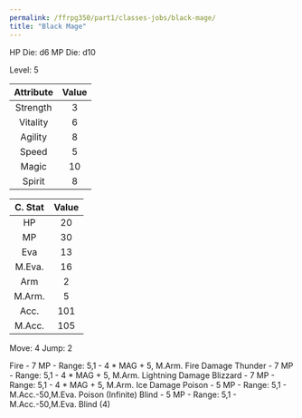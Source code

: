 ```yaml
---
permalink: /ffrpg350/part1/classes-jobs/black-mage/
title: "Black Mage"
---
```


HP Die: d6
MP Die: d10

Level: 5

| Attribute | Value |
|:---------:|:-----:|
| Strength  |   3   |
| Vitality  |   6   |
| Agility   |   8   |
| Speed     |   5   |
| Magic     |   10  |
| Spirit    |   8   |

| C. Stat | Value |
|:-------:|:-----:|
|HP       |   20  |
|MP       |   30  |
|Eva      |   13  |
|M.Eva.   |   16  |
|Arm      |   2   |
|M.Arm.   |   5   |
|Acc.     |  101  |
|M.Acc.   |  105  |

Move: 4
Jump: 2

Fire - 7 MP - Range: 5,1 - 4 * MAG + 5, M.Arm. Fire Damage
Thunder - 7 MP - Range: 5,1 - 4 * MAG + 5, M.Arm. Lightning Damage
Blizzard - 7 MP - Range: 5,1 - 4 * MAG + 5, M.Arm. Ice Damage
Poison - 5 MP - Range: 5,1 - M.Acc.-50,M.Eva. Poison (Infinite)
Blind - 5 MP - Range: 5,1 - M.Acc.-50,M.Eva. Blind (4)
